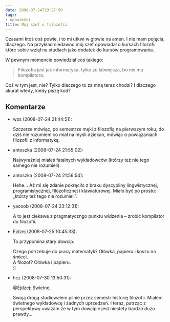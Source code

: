 ```yaml
---
date: 2008-07-24T19:27:50
tags:
- opowieści
title: Mój szef o filozofii
---
```


Czasami ktoś coś powie, i to mi utkwi w głowie na amen. I nie mam pojęcia,
dlaczego. Na przykład niedawno mój szef opowiadał o kursach filozofii które
sobie wziął na studiach jako dodatek do kursów programowania.

<!--more-->

W pewnym momencie powiedział coś takiego:

> Filozofia jest jak informatyka, tylko że łatwiejsza, bo nie ma kompilatora.

Coś w tym jest, nie? Tylko dlaczego to za mną teraz chodzi? I dlaczego akurat
wtedy, kiedy piszę kod?

## Komentarze

* wzs (2008-07-24 21:44:51): <p>Szczerze mówiąc, po semestrze męki z filozofią
  na pierwszym roku, do dziś nie rozumiem co miał na myśli dziekan, mówiąc o
  powiązaniach filozofii z informatyką.</p>
* antoszka (2008-07-24 21:55:02): <p>Najwyraźniej miałeś fatalnych wykładowców
  (którzy też nie tego samego nie rozumieli).</p>
* antoszka (2008-07-24 21:56:54): <p>Hehe&#8230; Aż mi się zdanie pokręciło z
  braku dyscypliny lingwistycznej, programistycznej, filozoficznej i
  klawiaturowej. Miało być po prostu: „którzy też tego nie rozumieli”.</p>
* yacoob (2008-07-24 23:12:31): <p>A to jest ciekawe z pragmatyczngo punktu
  widzenia &#8211; zrobić kompilator do filozofii.</p>
* Ejdzej (2008-07-25 10:45:33): <p>To przypomina stary dowcip:</p>  <p>Czego
  potrzebuje do pracy matematyk? Ołówka, papieru i koszu na śmieci.<br /> A
  filozof? Ołówka i papieru.<br /> :)</p>
* hcz (2008-07-30 13:50:31): <p>@Ejdzej: Świetne.</p>  <p>Swoją drogą
  studiowałem pilnie przez semestr historię filozofii. Miałem świetnego
  wykładowcę i żadnych uprzedzeń. I teraz, patrząc z perspektywy uważam że w tym
  dowcipie jest niestety bardzo dużo prawdy&#8230;</p>
